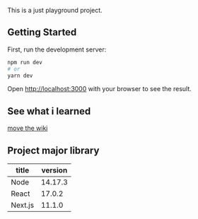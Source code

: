 This is a just playground project.

## Getting Started

First, run the development server:

```bash
npm run dev
# or
yarn dev
```

Open [http://localhost:3000](http://localhost:3000) with your browser to see the result.

## See what i learned
[move the wiki](https://github.com/ljhyeok/react-playground-with-next/wiki)

## Project major library
|title|version|
|------|---|
|Node|14.17.3|
|React|17.0.2|
|Next.js|11.1.0|
